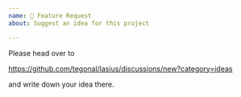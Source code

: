 ```yaml
---
name: 🚀 Feature Request
about: Suggest an idea for this project

---
```


Please head over to 

https://github.com/tegonal/lasius/discussions/new?category=ideas

and write down your idea there.
